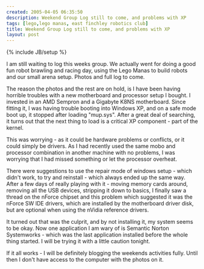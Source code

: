 ```yaml
---
created: 2005-04-05 06:35:50
description: Weekend Group Log still to come, and problems with XP
tags: [lego,lego manas, east finchley robotics club]
title: Weekend Group Log still to come, and problems with XP
layout: post
---
```

{% include JB/setup %}

I am still waiting to log this weeks group. We actually went for doing a good fun robot brawling and racing day, using the Lego Manas to build robots and our small arena setup. Photos and full log to come.

The reason the photos and the rest are on hold, is I have been having horrible troubles with a new motherboard and processor setup I bought. I invested in an AMD Sempron and a Gigabyte K8NS motherboard. Since fitting it, I was having trouble booting into Windows XP, and on a safe mode boot up, it stopped after loading "mup.sys". After a great deal of searching, it turns out that the next thing to load is a critical XP component - part of the kernel.

This was worrying - as it could be hardware problems or conflicts, or it could simply be drivers. As I had recently used the same mobo and processor combination in another machine with no problems, I was worrying that I had missed something or let the processor overheat.

There were suggestions to use the repair mode of windows setup - which didn't work, to try and reinstall - which always ended up the same way. After a few days of really playing with it - moving memory cards around, removing all the USB devices, stripping it down to basics, I finally saw a thread on the nForce chipset and this problem which suggested it was the nForce SW IDE drivers, which are installed by the motherboard driver disk, but are optional when using the nVidia reference drivers.

It turned out that was the culprit, and by not installing it, my system seems to be okay. Now one application I am wary of is Semantic Norton Systemworks - which was the last application installed before the whole thing started. I will be trying it with a little caution tonight.

If it all works - I will be definitely blogging the weekends activities fully. Until then I don't have access to the computer with the photos on it.
